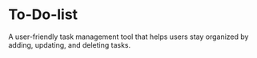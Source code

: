 # To-Do-list
 A user-friendly task management tool that helps users stay organized by adding, updating, and deleting tasks.
